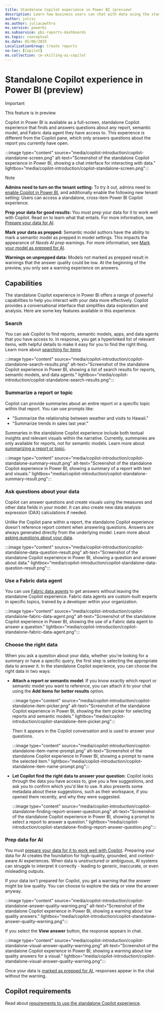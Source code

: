 ```yaml
---
title: Standalone Copilot experience in Power BI (preview)
description: Learn how business users can chat with data using the standalone Copilot experience in Power BI (preview).
author: julcsc
ms.author: juliacawthra
ms.service: powerbi
ms.subservice: pbi-reports-dashboards
ms.topic: conceptual
ms.date: 05/06/2025
LocalizationGroup: Create reports
no-loc: [Copilot]
ms.collection: ce-skilling-ai-copilot
---
```


# Standalone Copilot experience in Power BI (preview)

> [!IMPORTANT]
> This feature is in preview.

Copilot in Power BI is available as a full-screen, standalone Copilot experience that finds and answers questions about any report, semantic model, and Fabric data agent they have access to. This experience is different from the Copilot pane, which only answers questions about the report you currently have open.

:::image type="content" source="media/copilot-introduction/copilot-standalone-screen.png" alt-text="Screenshot of the standalone Copilot experience in Power BI, showing a chat interface for interacting with data." lightbox="media/copilot-introduction/copilot-standalone-screen.png":::

> [!NOTE]
> **Admins need to turn on the tenant setting:** To try it out, admins need to [enable Copilot in Power BI](copilot-enable-power-bi.md), and additionally enable the following new tenant setting: Users can access a standalone, cross-item Power BI Copilot experience.
>
> **Prep your data for good results:** You must prep your data for it to work well with Copilot. Read on to learn what that entails. For more information, see [Prepare your data for AI](copilot-prepare-data-ai.md).
>
> **Mark your data as prepped:** Semantic model authors have the ability to mark a semantic model as prepped in model settings. This impacts the appearance of *Needs AI prep* warnings. For more information, see [Mark your model as prepped for AI](copilot-prepare-data-ai.md#mark-your-model-as-prepped-for-ai).
>
> **Warnings on unprepped data:** Models not marked as prepped result in warnings that the answer quality could be low. At the beginning of the preview, you only see a warning experience on answers.

## Capabilities

The standalone Copilot experience in Power BI offers a range of powerful capabilities to help you interact with your data more effectively. Copilot provides a conversational interface that simplifies data exploration and analysis. Here are some key features available in this experience.

### Search

You can ask Copilot to find reports, semantic models, apps, and data agents that you have access to. In response, you get a hyperlinked list of relevant items, with helpful details to make it easy for you to find the right thing. Learn more about [searching for items](copilot-search-new-content.md)

:::image type="content" source="media/copilot-introduction/copilot-standalone-search-results.png" alt-text="Screenshot of the standalone Copilot experience in Power BI, showing a list of search results for reports, semantic models, and data agents." lightbox="media/copilot-introduction/copilot-standalone-search-results.png":::

### Summarize a report or topic

Copilot can provide summaries about an entire report or a specific topic within that report. You can use prompts like:

- "Summarize the relationship between weather and visits to Hawaii."
- "Summarize trends in sales last year."

Summaries in the standalone Copilot experience include both textual insights and relevant visuals within the narrative. Currently, summaries are only available for reports, not for semantic models. Learn more about [summarizing a report or topic](copilot-pane-summarize-content.md).

:::image type="content" source="media/copilot-introduction/copilot-standalone-summary-result.png" alt-text="Screenshot of the standalone Copilot experience in Power BI, showing a summary of a report with text and visuals." lightbox="media/copilot-introduction/copilot-standalone-summary-result.png":::

### Ask questions about your data

Copilot can answer questions and create visuals using the measures and other data fields in your model. It can also create new data analysis expression (DAX) calculations if needed.

Unlike the Copilot pane within a report, the standalone Copilot experience doesn't reference report content when answering questions. Answers are always generated directly from the underlying model.
Learn more about [asking questions about your data](copilot-ask-data-question.md).

:::image type="content" source="media/copilot-introduction/copilot-standalone-data-question-result.png" alt-text="Screenshot of the standalone Copilot experience in Power BI, showing a question and answer about data." lightbox="media/copilot-introduction/copilot-standalone-data-question-result.png":::

### Use a Fabric data agent

You can use [Fabric data agents](/fabric/data-science/concept-data-agent) to get answers without leaving the standalone Copilot experience. Fabric data agents are custom-built experts in specific topics, trained by a developer within your organization.

:::image type="content" source="media/copilot-introduction/copilot-standalone-fabric-data-agent.png" alt-text="Screenshot of the standalone Copilot experience in Power BI, showing the use of a Fabric data agent to answer a question." lightbox="media/copilot-introduction/copilot-standalone-fabric-data-agent.png":::

### Choose the right data

When you ask a question about your data, whether you're looking for a summary or have a specific query, the first step is selecting the appropriate data to answer it. In the standalone Copilot experience, you can choose the right data in two ways:

- **Attach a report or semantic model**: If you know exactly which report or semantic model you want to reference, you can attach it to your chat using the **Add items for better results** option.

   :::image type="content" source="media/copilot-introduction/copilot-standalone-item-picker.png" alt-text="Screenshot of the standalone Copilot experience in Power BI, showing the item picker for selecting reports and semantic models." lightbox="media/copilot-introduction/copilot-standalone-item-picker.png":::

   Then it appears in the Copilot conversation and is used to answer your questions.

   :::image type="content" source="media/copilot-introduction/copilot-standalone-item-name-prompt.png" alt-text="Screenshot of the standalone Copilot experience in Power BI, showing a prompt to name the selected item." lightbox="media/copilot-introduction/copilot-standalone-item-name-prompt.png":::

- **Let Copilot find the right data to answer your question**: Copilot looks through the data you have access to, give you a few suggestions, and ask you to confirm which you'd like to use. It also presents some metadata about these suggestions, such as their workspace, if you opened them recently, and why they were suggested.

   :::image type="content" source="media/copilot-introduction/copilot-standalone-finding-report-answer-question.png" alt-text="Screenshot of the standalone Copilot experience in Power BI, showing a prompt to select a report to answer a question." lightbox="media/copilot-introduction/copilot-standalone-finding-report-answer-question.png":::

### Prep data for AI

You must [prepare your data for it to work well with Copilot](copilot-prepare-data-ai.md). Preparing your data for AI creates the foundation for high-quality, grounded, and context-aware AI experiences. When data is unstructured or ambiguous, AI systems can struggle to interpret it correctly - leading to generic, inaccurate, or even misleading outputs.

If your data isn't prepared for Copilot, you get a warning that the answer might be low quality. You can choose to explore the data or view the answer anyway.

:::image type="content" source="media/copilot-introduction/copilot-standalone-answer-quality-warning.png" alt-text="Screenshot of the standalone Copilot experience in Power BI, showing a warning about low quality answers." lightbox="media/copilot-introduction/copilot-standalone-answer-quality-warning.png":::

If you select the **View answer** button, the response appears in chat.

:::image type="content" source="media/copilot-introduction/copilot-standalone-visual-answer-quality-warning.png" alt-text="Screenshot of the standalone Copilot experience in Power BI, showing a warning about low quality answers for a visual." lightbox="media/copilot-introduction/copilot-standalone-visual-answer-quality-warning.png":::

Once your data is [marked as prepped for AI](copilot-prepare-data-ai.md#mark-your-model-as-prepped-for-ai), responses appear in the chat without the warning.

## Copilot requirements

Read about [requirements to use the standalone Copilot experience](copilot-introduction.md#requirements-for-the-standalone-copilot).
